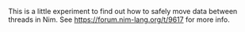 
This is a little experiment to find out how to safely move data between threads
in Nim. See https://forum.nim-lang.org/t/9617 for more info.

